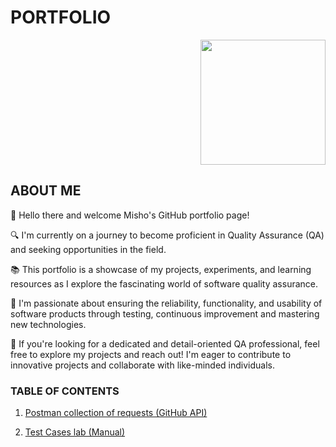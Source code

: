 # PORTFOLIO                

<p align="right">
 <img src="https://avatars.githubusercontent.com/u/59510395?s=400&u=49d6366f5d1602a5a42bb0d155ed704955fb67ed&v=4" width="200" height="200"/>
</p>


## ABOUT ME

👋 Hello there and welcome Misho's GitHub portfolio page!

🔍 I'm currently on a journey to become proficient in Quality Assurance (QA) and seeking opportunities in the field.

📚 This portfolio is a showcase of my projects, experiments, and learning resources as I explore the fascinating world of software quality assurance.

🌱 I'm passionate about ensuring the reliability, functionality, and usability of software products through testing, continuous improvement and mastering new technologies.

💼 If you're looking for a dedicated and detail-oriented QA professional, feel free to explore my projects and reach out! I'm eager to contribute to innovative projects and collaborate with like-minded individuals.

### TABLE OF CONTENTS

1. [Postman collection of requests (GitHub API)](https://github.com/mimmato/portfolio/tree/Postman-collection/Postman%20Collections)

2. [Test Cases lab (Manual)]()
